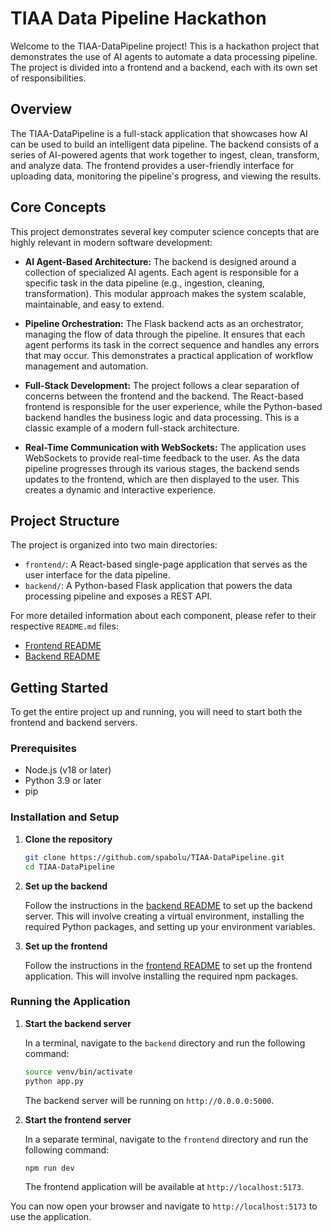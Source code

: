 # TIAA Data Pipeline Hackathon

Welcome to the TIAA-DataPipeline project! This is a hackathon project that demonstrates the use of AI agents to automate a data processing pipeline. The project is divided into a frontend and a backend, each with its own set of responsibilities.

## Overview

The TIAA-DataPipeline is a full-stack application that showcases how AI can be used to build an intelligent data pipeline. The backend consists of a series of AI-powered agents that work together to ingest, clean, transform, and analyze data. The frontend provides a user-friendly interface for uploading data, monitoring the pipeline's progress, and viewing the results.

## Core Concepts

This project demonstrates several key computer science concepts that are highly relevant in modern software development:

*   **AI Agent-Based Architecture:** The backend is designed around a collection of specialized AI agents. Each agent is responsible for a specific task in the data pipeline (e.g., ingestion, cleaning, transformation). This modular approach makes the system scalable, maintainable, and easy to extend.

*   **Pipeline Orchestration:** The Flask backend acts as an orchestrator, managing the flow of data through the pipeline. It ensures that each agent performs its task in the correct sequence and handles any errors that may occur. This demonstrates a practical application of workflow management and automation.

*   **Full-Stack Development:** The project follows a clear separation of concerns between the frontend and the backend. The React-based frontend is responsible for the user experience, while the Python-based backend handles the business logic and data processing. This is a classic example of a modern full-stack architecture.

*   **Real-Time Communication with WebSockets:** The application uses WebSockets to provide real-time feedback to the user. As the data pipeline progresses through its various stages, the backend sends updates to the frontend, which are then displayed to the user. This creates a dynamic and interactive experience.

## Project Structure

The project is organized into two main directories:

*   `frontend/`: A React-based single-page application that serves as the user interface for the data pipeline.
*   `backend/`: A Python-based Flask application that powers the data processing pipeline and exposes a REST API.

For more detailed information about each component, please refer to their respective `README.md` files:

*   [Frontend README](./frontend/README.md)
*   [Backend README](./backend/README.md)

## Getting Started

To get the entire project up and running, you will need to start both the frontend and backend servers.

### Prerequisites

*   Node.js (v18 or later)
*   Python 3.9 or later
*   pip

### Installation and Setup

1.  **Clone the repository**
    ```sh
    git clone https://github.com/spabolu/TIAA-DataPipeline.git
    cd TIAA-DataPipeline
    ```

2.  **Set up the backend**

    Follow the instructions in the [backend README](./backend/README.md#getting-started) to set up the backend server. This will involve creating a virtual environment, installing the required Python packages, and setting up your environment variables.

3.  **Set up the frontend**

    Follow the instructions in the [frontend README](./frontend/README.md#getting-started) to set up the frontend application. This will involve installing the required npm packages.

### Running the Application

1.  **Start the backend server**

    In a terminal, navigate to the `backend` directory and run the following command:
    ```sh
    source venv/bin/activate
    python app.py
    ```
    The backend server will be running on `http://0.0.0.0:5000`.

2.  **Start the frontend server**

    In a separate terminal, navigate to the `frontend` directory and run the following command:
    ```sh
    npm run dev
    ```
    The frontend application will be available at `http://localhost:5173`.

You can now open your browser and navigate to `http://localhost:5173` to use the application.
